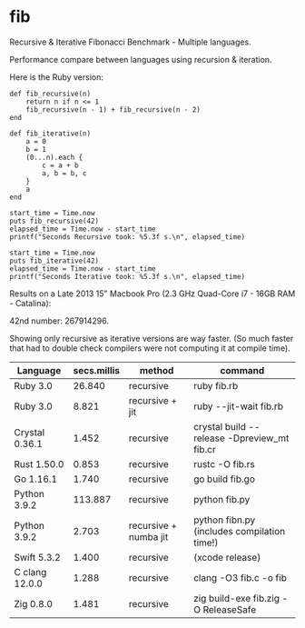 # fib
Recursive & Iterative Fibonacci Benchmark - Multiple languages. 

Performance compare between languages using recursion & iteration.

Here is the Ruby version:

```
def fib_recursive(n)
  	return n if n <= 1
  	fib_recursive(n - 1) + fib_recursive(n - 2)
end

def fib_iterative(n)
	a = 0
	b = 1
	(0...n).each {
		c = a + b
		a, b = b, c
	}
	a
end

start_time = Time.now
puts fib_recursive(42)
elapsed_time = Time.now - start_time
printf("Seconds Recursive took: %5.3f s.\n", elapsed_time)

start_time = Time.now
puts fib_iterative(42)
elapsed_time = Time.now - start_time
printf("Seconds Iterative took: %5.3f s.\n", elapsed_time)
```


Results on a Late 2013 15" Macbook Pro (2.3 GHz Quad-Core i7 - 16GB RAM - Catalina):

42nd number: 267914296. 

Showing only recursive as iterative versions are way faster. (So much faster that had to double check compilers were not computing it at compile time).


| Language       | secs.millis |       method          | command                                     |
| -------------- | ----------- | --------------------- | ------------------------------------------- |
| Ruby 3.0       |   26.840    |    recursive          | ruby fib.rb                                 |
| Ruby 3.0       |    8.821    |  recursive + jit      | ruby --jit-wait fib.rb                      |
| Crystal 0.36.1 |    1.452    |    recursive          | crystal build --release -Dpreview_mt fib.cr |
| Rust 1.50.0    |    0.853    |    recursive          | rustc -O fib.rs                             |
| Go 1.16.1      |    1.740    |    recursive          | go build fib.go                             |
| Python 3.9.2   |  113.887    |    recursive          | python fib.py                               |
| Python 3.9.2   |    2.703    | recursive + numba jit | python fibn.py (includes compilation time!) |
| Swift 5.3.2    |    1.400    |    recursive          | (xcode release)                             |
| C clang 12.0.0 |    1.288    |	recursive          | clang -O3 fib.c -o fib                      |
| Zig 0.8.0      |    1.481    |    recursive          | zig build-exe fib.zig -O ReleaseSafe        |
